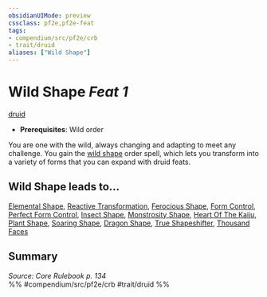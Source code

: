 ```yaml
---
obsidianUIMode: preview
cssclass: pf2e,pf2e-feat
tags:
- compendium/src/pf2e/crb
- trait/druid
aliases: ["Wild Shape"]
---
```

# Wild Shape  *Feat 1*  
[druid](Reference/Rules/Traits/druid.md "Druid Class Trait")  

- **Prerequisites**: Wild order

You are one with the wild, always changing and adapting to meet any challenge. You gain the [wild shape](Reference/Compendium/Spells/wild-shape.md) order spell, which lets you transform into a variety of forms that you can expand with druid feats.

## Wild Shape leads to...

[Elemental Shape](elemental-shape.md), [Reactive Transformation](reactive-transformation-apg.md), [Ferocious Shape](ferocious-shape.md), [Form Control](form-control.md), [Perfect Form Control](perfect-form-control.md), [Insect Shape](insect-shape.md), [Monstrosity Shape](monstrosity-shape.md), [Heart Of The Kaiju](heart-of-the-kaiju-frp3.md), [Plant Shape](plant-shape.md), [Soaring Shape](soaring-shape.md), [Dragon Shape](dragon-shape.md), [True Shapeshifter](true-shapeshifter.md), [Thousand Faces](thousand-faces.md)

## Summary

*Source: Core Rulebook p. 134*  
%% #compendium/src/pf2e/crb #trait/druid %%